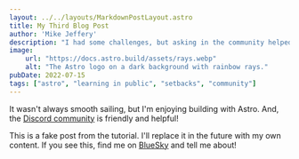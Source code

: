 ```yaml
---
layout: ../../layouts/MarkdownPostLayout.astro
title: My Third Blog Post
author: 'Mike Jeffery'
description: "I had some challenges, but asking in the community helped!"
image:
    url: "https://docs.astro.build/assets/rays.webp"
    alt: "The Astro logo on a dark background with rainbow rays."
pubDate: 2022-07-15
tags: ["astro", "learning in public", "setbacks", "community"]
---
```

It wasn't always smooth sailing, but I'm enjoying building with Astro. And, the [Discord community](https://astro.build/chat) is friendly and helpful!

 This is a fake post from the tutorial. I'll replace it in the future with my own content. If you see this, find me on [BlueSky](https://bsky.app/profile/fellaroonie.bsky.social) and tell me about!